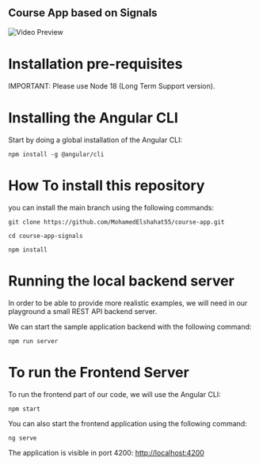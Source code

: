 ## Course App based on Signals

![Video Preview](assets/images/1.gif)

# Installation pre-requisites

IMPORTANT: Please use Node 18 (Long Term Support version).

# Installing the Angular CLI

Start by doing a global installation of the Angular CLI:

    npm install -g @angular/cli

# How To install this repository

you can install the main branch using the following commands:

    git clone https://github.com/MohamedElshahat55/course-app.git

    cd course-app-signals

    npm install

# Running the local backend server

In order to be able to provide more realistic examples, we will need in our playground a small REST API backend server.

We can start the sample application backend with the following command:

    npm run server

# To run the Frontend Server

To run the frontend part of our code, we will use the Angular CLI:

    npm start

You can also start the frontend application using the following command:

    ng serve

The application is visible in port 4200: [http://localhost:4200](http://localhost:4200)
